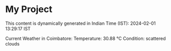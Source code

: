 # My Project

This content is dynamically generated in Indian Time (IST): 2024-02-01 13:29:17 IST


Current Weather in Coimbatore:
Temperature: 30.88 °C
Condition: scattered clouds
